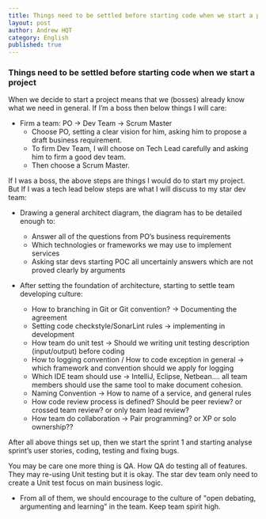 ```yaml
---
title: Things need to be settled before starting code when we start a project
layout: post
author: Andrew HQT
category: English
published: true
---
```

### Things need to be settled before starting code when we start a project


When we decide to start a project means that we (bosses) already know what we need in general. If I’m a boss then below things I will care:

- Firm a team: PO -> Dev Team -> Scrum Master
	- Choose PO, setting a clear vision for him, asking him to propose a draft business requirement.
	- To firm Dev Team, I will choose on Tech Lead carefully and asking him to firm a good dev team.
	- Then choose a Scrum Master.

If I was a boss, the above steps are things I would do to start my project. But If I was a tech lead below steps are what I will discuss to my star dev team:

- Drawing a general architect diagram, the diagram has to be detailed enough to:
	-  Answer all of the questions from PO’s business requirements
	-  Which technologies or frameworks we may use to implement services
	-  Asking star devs starting POC all uncertainly answers which are not proved clearly by arguments
	
- After setting the foundation of architecture, starting to settle team developing culture:

	- How to branching in Git or Git convention? -> Documenting the agreement
	- Setting code checkstyle/SonarLint rules -> implementing in development
	- How team do unit test -> Should we writing unit testing description (input/output) before coding
	- How to logging convention / How to code exception in general -> which framework and convention should we apply for logging
	- Which IDE team should use -> IntelliJ, Eclipse, Netbean…. all team members should use the same tool to make document cohesion. 
	- Naming Convention -> How to name of a service, and general rules
	- How code review process is defined? Should be peer review? or crossed team review? or only team lead review?
	- How team do collaboration -> Pair programming? or XP or solo ownership??

After all above things set up, then we start the sprint 1 and starting analyse sprint’s user stories, coding, testing and fixing bugs. 

You may be care one more thing is QA. How QA do testing all of features. They may re-using Unit testing but it is okay. The star dev team only need to create a Unit test focus on main business logic.

- From all of them, we should encourage to the culture of "open debating, argumenting and learning" in the team. Keep team spirit high.
